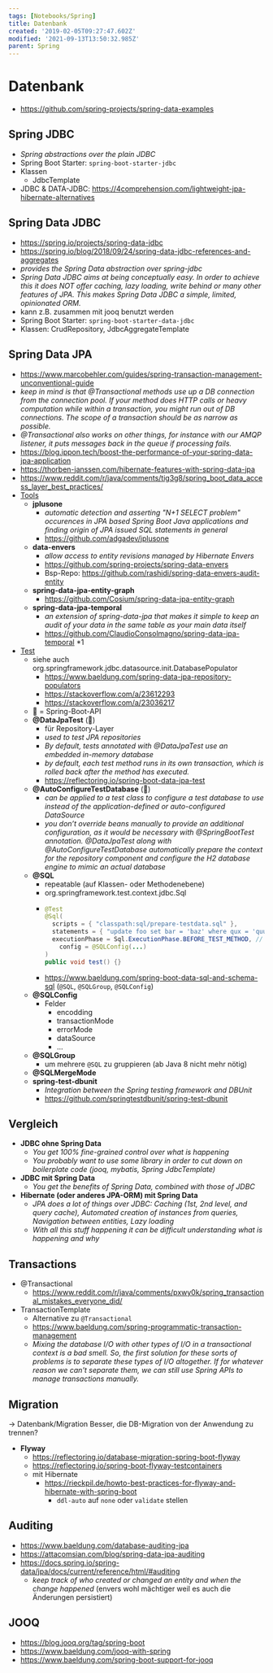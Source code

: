 ```yaml
---
tags: [Notebooks/Spring]
title: Datenbank
created: '2019-02-05T09:27:47.602Z'
modified: '2021-09-13T13:50:32.985Z'
parent: Spring
---
```


# Datenbank
- <https://github.com/spring-projects/spring-data-examples>

## Spring JDBC
- *Spring abstractions over the plain JDBC*
- Spring Boot Starter: `spring-boot-starter-jdbc`
- Klassen
  - JdbcTemplate
- JDBC & DATA-JDBC: <https://4comprehension.com/lightweight-jpa-hibernate-alternatives>


## Spring Data JDBC
- <https://spring.io/projects/spring-data-jdbc>
- <https://spring.io/blog/2018/09/24/spring-data-jdbc-references-and-aggregates>
- *provides the Spring Data abstraction over spring-jdbc*
- *Spring Data JDBC aims at being conceptually easy. In order to achieve this it does NOT offer caching, lazy loading, write behind or many other features of JPA. This makes Spring Data JDBC a simple, limited, opinionated ORM.*
- kann z.B. zusammen mit jooq benutzt werden
- Spring Boot Starter: `spring-boot-starter-data-jdbc`
- Klassen: CrudRepository, JdbcAggregateTemplate


## Spring Data JPA
- <https://www.marcobehler.com/guides/spring-transaction-management-unconventional-guide>
- *keep in mind is that @Transactional methods use up a DB connection from the connection pool. If your method does HTTP calls or heavy computation while within a transaction, you might run out of DB connections. The scope of a transaction should be as narrow as possible.*
- *@Transactional also works on other things, for instance with our AMQP listener, it puts messages back in the queue if processing fails.*
- <https://blog.ippon.tech/boost-the-performance-of-your-spring-data-jpa-application>
- <https://thorben-janssen.com/hibernate-features-with-spring-data-jpa>
- <https://www.reddit.com/r/java/comments/tig3g8/spring_boot_data_access_layer_best_practices/>
- <u>Tools</u>
  - **jplusone**
    - *automatic detection and asserting "N+1 SELECT problem" occurences in JPA based Spring Boot Java applications and finding origin of JPA issued SQL statements in general*
    - <https://github.com/adgadev/jplusone>
  - **data-envers**
    - *allow access to entity revisions managed by Hibernate Envers*
    - <https://github.com/spring-projects/spring-data-envers>
    - Bsp-Repo: <https://github.com/rashidi/spring-data-envers-audit-entity>
  - **spring-data-jpa-entity-graph**
    - <https://github.com/Cosium/spring-data-jpa-entity-graph>
  - **spring-data-jpa-temporal**
    - *an extension of spring-data-jpa that makes it simple to keep an audit of your data in the same table as your main data itself*
    - <https://github.com/ClaudioConsolmagno/spring-data-jpa-temporal> *1
- <u>Test</u>
  - siehe auch org.springframework.jdbc.datasource.init.DatabasePopulator
  	- <https://www.baeldung.com/spring-data-jpa-repository-populators>
  	- <https://stackoverflow.com/a/23612293>
  	- <https://stackoverflow.com/a/23036217>  
  - 🥾 = Spring-Boot-API
  - **@DataJpaTest** (🥾)
    - für Repository-Layer
    - *used to test JPA repositories*
    - *By default, tests annotated with @DataJpaTest use an embedded in-memory database*
    - *by default, each test method runs in its own transaction, which is rolled back after the method has executed.*
    - <https://reflectoring.io/spring-boot-data-jpa-test>
  - **@AutoConfigureTestDatabase** (🥾)
    - *can be applied to a test class to configure a test database to use instead of the application-defined or auto-configured DataSource*
    - *you don’t override beans manually to provide an additional configuration, as it would be necessary with @SpringBootTest annotation. @DataJpaTest along with @AutoConfigureTestDatabase automatically prepare the context for the repository component and configure the H2 database engine to mimic an actual database*
  - **@SQL**
    - repeatable (auf Klassen- oder Methodenebene)
    - org.springframework.test.context.jdbc.Sql
    - ```java
      @Test
      @Sql(
        scripts = { "classpath:sql/prepare-testdata.sql" },
        statements = { "update foo set bar = 'baz' where qux = 'quux'" },
        executionPhase = Sql.ExecutionPhase.BEFORE_TEST_METHOD, // oder AFTER_TEST_METHOD
	      config = @SQLConfig(...)
      )
      public void test() {}
      ```
    - <https://www.baeldung.com/spring-boot-data-sql-and-schema-sql> (`@SQL`, `@SQLGroup`, `@SQLConfig`)
  - **@SQLConfig**
  	- Felder
  		- encodding
  		- transactionMode
  		- errorMode
  		- dataSource
  		- ...  
  - **@SQLGroup**
    - um mehrere `@SQL` zu gruppieren (ab Java 8 nicht mehr nötig)
  - **@SQLMergeMode**
  - **spring-test-dbunit**
    - *Integration between the Spring testing framework and DBUnit*
    - <https://github.com/springtestdbunit/spring-test-dbunit>


## Vergleich
- **JDBC ohne Spring Data**
  - *You get 100% fine-grained control over what is happening*
  - *You probably want to use some library in order to cut down on boilerplate code (jooq, mybatis, Spring JdbcTemplate)*
- **JDBC mit Spring Data**
  - *You get the benefits of Spring Data, combined with those of JDBC*
- **Hibernate (oder anderes JPA-ORM) mit Spring Data**
  - *JPA does a lot of things over JDBC: Caching (1st, 2nd level, and query cache), Automated creation of instances from queries, Navigation between entities, Lazy loading*
  - *With all this stuff happening it can be difficult understanding what is happening and why*


## Transactions
- @Transactional
	- <https://www.reddit.com/r/java/comments/pxwy0k/spring_transactional_mistakes_everyone_did/>
- TransactionTemplate
	- Alternative zu `@Transactional`
	- <https://www.baeldung.com/spring-programmatic-transaction-management>
	- *Mixing the database I/O with other types of I/O in a transactional context is a bad smell. So, the first solution for these sorts of problems is to separate these types of I/O altogether. If for whatever reason we can't separate them, we can still use Spring APIs to manage transactions manually.*


## Migration
→ Datenbank/Migration
Besser, die DB-Migration von der Anwendung zu trennen?
- **Flyway**
  - <https://reflectoring.io/database-migration-spring-boot-flyway>
  - <https://reflectoring.io/spring-boot-flyway-testcontainers>
  - mit Hibernate
    - <https://rieckpil.de/howto-best-practices-for-flyway-and-hibernate-with-spring-boot>
      - `ddl-auto` auf `none` oder `validate` stellen


## Auditing
- <https://www.baeldung.com/database-auditing-jpa>
- <https://attacomsian.com/blog/spring-data-jpa-auditing>
- <https://docs.spring.io/spring-data/jpa/docs/current/reference/html/#auditing>
  - *keep track of who created or changed an entity and when the change happened* (envers wohl mächtiger weil es auch die Änderungen persistiert)


## JOOQ
- <https://blog.jooq.org/tag/spring-boot>
- <https://www.baeldung.com/jooq-with-spring>
- <https://www.baeldung.com/spring-boot-support-for-jooq>
